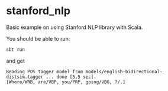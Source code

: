 # stanford_nlp

Basic example on using Stanford NLP library with Scala.

You should be able to run:

```bash
sbt run
```

and get

```
Reading POS tagger model from models/english-bidirectional-distsim.tagger ... done [5.5 sec].
[Where/WRB, are/VBP, you/PRP, going/VBG, ?/.]
```
